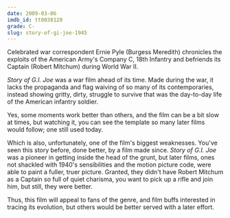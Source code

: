 ```yaml
---
date: 2009-03-06
imdb_id: tt0038120
grade: C-
slug: story-of-gi-joe-1945
---
```


Celebrated war correspondent Ernie Pyle (Burgess Meredith) chronicles the exploits of the American Army's Company C, 18th Infantry and befriends its Captain (Robert Mitchum) during World War II.

_Story of G.I. Joe_ was a war film ahead of its time. Made during the war, it lacks the propaganda and flag waiving of so many of its contemporaries, instead showing gritty, dirty, struggle to survive that was the day-to-day life of the American infantry soldier.

Yes, some moments work better than others, and the film can be a bit slow at times, but watching it, you can see the template so many later films would follow; one still used today.

Which is also, unfortunately, one of the film's biggest weaknesses. You've seen this story before, done better, by a film made since. _Story of G.I. Joe_ was a pioneer in getting inside the head of the grunt, but later films, ones not shackled with 1940's sensibilities and the motion picture code, were able to paint a fuller, truer picture. Granted, they didn't have Robert Mitchum as a Captain so full of quiet charisma, you want to pick up a rifle and join him, but still, they were better.

Thus, this film will appeal to fans of the genre, and film buffs interested in tracing its evolution, but others would be better served with a later effort.
